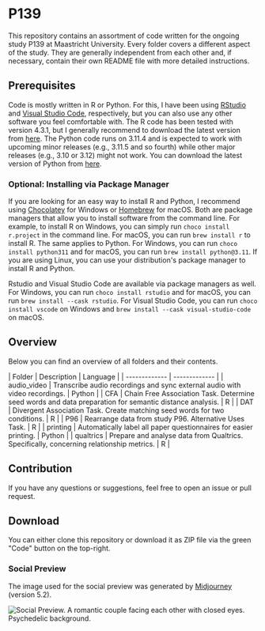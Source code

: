# P139

This repository contains an assortment of code written for the ongoing study P139 at Maastricht University. Every folder covers a different aspect of the study. They are generally independent from each other and, if necessary, contain their own README file with more detailed instructions.

## Prerequisites

Code is mostly written in R or Python. For this, I have been using [RStudio](https://posit.co/download/rstudio-desktop/) and [Visual Studio Code](https://code.visualstudio.com), respectively, but you can also use any other software you feel comfortable with. The R code has been tested with version 4.3.1, but I generally recommend to download the latest version from [here](https://cloud.r-project.org). The Python code runs on 3.11.4 and is expected to work with upcoming minor releases (e.g., 3.11.5 and so fourth) while other major releases (e.g., 3.10 or 3.12) might not work. You can download the latest version of Python from [here](https://www.python.org/downloads/).

### Optional: Installing via Package Manager

If you are looking for an easy way to install R and Python, I recommend using [Chocolatey](https://chocolatey.org) for Windows or [Homebrew](https://brew.sh) for macOS. Both are package managers that allow you to install software from the command line. For example, to install R on Windows, you can simply run `choco install r.project` in the command line. For macOS, you can run `brew install r` to install R. The same applies to Python. For Windows, you can run `choco install python311` and for macOS, you can run `brew install python@3.11`. If you are using Linux, you can use your distribution's package manager to install R and Python.

Rstudio and Visual Studio Code are available via package managers as well. For Windows, you can run `choco install rstudio` and for macOS, you can run `brew install --cask rstudio`. For Visual Studio Code, you can run `choco install vscode` on Windows and `brew install --cask visual-studio-code` on macOS.

## Overview

Below you can find an overview of all folders and their contents.

| Folder  | Description | Language |
| ------------- | ------------- |
| audio_video | Transcribe audio recordings and sync external audio with video recordings. | Python |
| CFA  | Chain Free Association Task. Determine seed words and data preparation for semantic distance analysis. | R |
| DAT  | Divergent Association Task.  Create matching seed words for two conditions. | R |
| P96 | Rearrange data from study P96. Alternative Uses Task. | R |
| printing | Automatically label all paper questionnaires for easier printing. | Python |
| qualtrics | Prepare and analyse data from Qualtrics. Specifically, concerning relationship metrics. | R |

## Contribution

If you have any questions or suggestions, feel free to open an issue or pull request.

## Download

You can either clone this repository or download it as ZIP file via the green "Code" button on the top-right.

### Social Preview

The image used for the social preview was generated by [Midjourney](https://www.midjourney.com/) (version 5.2).

![Social Preview. A romantic couple facing each other with closed eyes. Psychedelic background.](https://repository-images.githubusercontent.com/601310740/1f903274-04f6-4f6f-ac3c-f9406bec22e3)
